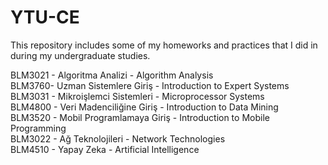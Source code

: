 # YTU-CE
This repository includes some of my homeworks and practices that I did in during my undergraduate studies.

BLM3021 - Algoritma Analizi - Algorithm Analysis\
BLM3760- Uzman Sistemlere Giriş - Introduction to Expert Systems\
BLM3031 - Mikroişlemci Sistemleri - Microprocessor Systems\
BLM4800 - Veri Madenciliğine Giriş - Introduction to Data Mining\
BLM3520 - Mobil Programlamaya Giriş - Introduction to Mobile Programming\
BLM3022 - Ağ Teknolojileri - Network Technologies\
BLM4510 - Yapay Zeka - Artificial Intelligence
